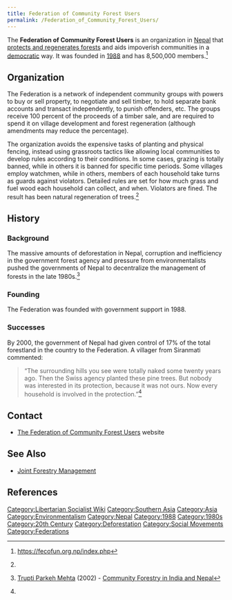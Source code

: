 ```yaml
---
title: Federation of Community Forest Users
permalink: /Federation_of_Community_Forest_Users/
---
```


The **Federation of Community Forest Users** is an organization in
[Nepal](Nepal.md "wikilink") that [protects and regenerates
forests](Environmentalism.md "wikilink") and aids impoverish communities in
a [democratic](Democracy.md "wikilink") way. It was founded in
[1988](Timeline_of_Libertarian_Socialism_in_Southern_Asia.md "wikilink")
and has 8,500,000 members.[^1]

## Organization

The Federation is a network of independent community groups with powers
to buy or sell property, to negotiate and sell timber, to hold separate
bank accounts and transact independently, to punish offenders, etc. The
groups receive 100 percent of the proceeds of a timber sale, and are
required to spend it on village development and forest regeneration
(although amendments may reduce the percentage).

The organization avoids the expensive tasks of planting and physical
fencing, instead using grassroots tactics like allowing local
communities to develop rules according to their conditions. In some
cases, grazing is totally banned, while in others it is banned for
specific time periods. Some villages employ watchmen, while in others,
members of each household take turns as guards against violators.
Detailed rules are set for how much grass and fuel wood each household
can collect, and when. Violators are fined. The result has been natural
regeneration of trees.[^2]

## History

### Background

The massive amounts of deforestation in Nepal, corruption and
inefficiency in the government forest agency and pressure from
environmentalists pushed the governments of Nepal to decentralize the
management of forests in the late 1980s.[^3]

### Founding

The Federation was founded with government support in 1988.

### Successes

By 2000, the government of Nepal had given control of 17% of the total
forestland in the country to the Federation. A villager from Siranmati
commented:

> “The surrounding hills you see were totally naked some twenty years
> ago. Then the Swiss agency planted these pine trees. But nobody was
> interested in its protection, because it was not ours. Now every
> household is involved in the protection.”[^4]

## Contact

- [The Federation of Community Forest
  Users](https://fecofun.org.np/index.php) website

## See Also

- [Joint Forestry
  Management](Joint_Forestry_Management_(India).md "wikilink")

## References

<references />

[Category:Libertarian Socialist
Wiki](Category:Libertarian_Socialist_Wiki.md "wikilink") [Category:Southern
Asia](Category:Southern_Asia.md "wikilink")
[Category:Asia](Category:Asia.md "wikilink")
[Category:Environmentalism](Category:Environmentalism.md "wikilink")
[Category:Nepal](Category:Nepal.md "wikilink")
[Category:1988](Category:1988.md "wikilink")
[Category:1980s](Category:1980s.md "wikilink") [Category:20th
Century](Category:20th_Century.md "wikilink")
[Category:Deforestation](Category:Deforestation.md "wikilink")
[Category:Social Movements](Category:Social_Movements.md "wikilink")
[Category:Federations](Category:Federations.md "wikilink")

[^1]: <https://fecofun.org.np/index.php>

[^2]:

[^3]: [Trupti Parkeh Mehta](Trupti_Parkeh_Mehta.md "wikilink") (2002) -
    [Community Forestry in India and
    Nepal](https://www.perc.org/2002/06/01/community-forestry-in-india-and-nepal/)

[^4]: